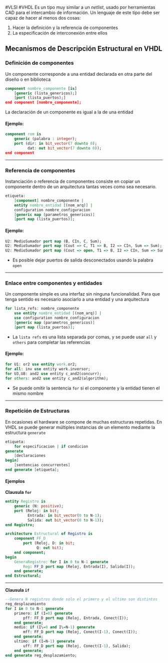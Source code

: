 #VLSI #VHDL
Es un tipo muy similar a un *netlist*, usado por herramientas CAD para el intercambio de información.
Un lenguaje de este tipo debe ser capaz de hacer al menos dos cosas:
1. Hacer la definición y la referencia de componentes
2. La especificación de interconexión entre ellos
## Mecanismos de Descripción Estructural en VHDL
### Definición de componentes
Un componente corresponde a una entidad declarada en otra parte del diseño o en biblioteca

```vhdl
component nombre_componente [is]
	[generic (lista_genericos);]
	[port (lista_puertos);]
end component [nombre_componente];
```
La declaración de un componente es igual a la de una entidad
#### Ejemplo:
```vhdl
component rom is
	generic (palabra : integer);
	port (dir: in bit_vector(7 downto 0);
		  dat: out bit_vector(7 downto 0));
end component
```
___
### Referencia de componentes
Instanciación o referencia de componentes consiste en copiar un componente dentro de un arquitectura tantas veces como sea necesario.

```vhdl
etiqueta:
	[component] nombre_componente |
	entity nombre_entidad [(nom_arq)] |
	configuration nombre_configuracion
	[generic map (parametros_genericos)]
	[port map (lista_puertos)];
```
#### Ejemplo:
```vhdl
U2: MedioSumador port map (B, CIn, C, Sum);
U2: MedioSumador port map (Cout => C, T1 => B, I2 => CIn, Sum => Sum);
U2: MedioSumador port map (Cout => open, T1 => B, I2 => CIn, Sum => Sum);
```
- Es posible dejar puertos de salida desconectados usando la palabra `open`
___
### Enlace entre componentes y entidades
Un componente simple es una interfaz sin ninguna funcionalidad. Para que tenga sentido es necesario asociarlo a una entidad y una arquitectura

```vhdl
for lista_refs: nombre_componente
	use entity nombre_entidad [(nom_arq)] |
	use configuration nombre_configuracion
	[generic map (parametros_genericos)]
	[port map (lista_puertos)];
```
- La `lista refs` es una lista separada por comas, y se puede usar `all` y `others` para completar las referencias
#### Ejemplo:
```vhdl
for U1: or2 use entity work.or2;
for all: inv use entity work.inversor;
for U3,U8: and2 use entity c_and2(concurr);
for others: and2 use entity c_and2(algorithm);
```
- Se puede omitir la sentencia `for` si el componente y la entidad tienen el mismo nombre
___
### Repetición de Estructuras
En ocasiones el hardware se compone de muchas estructuras repetidas. En VHDL se puede generar múltiples instancias de un elemento mediante la estructura `generate`

```vhdl
etiqueta:
	for especificacion | if condicion
generate
	[declaraciones
begin]
	[sentencias concurrentes]
end generate [etiqueta];
```
#### Ejemplos

**Clausula `for`**
```vhdl
entity Registro is
	generic (N: positive);
	port (Reloj: in bit;
		  Entrada: in bit_vector(0 to N-1);
		  Salida: out bit_vector(0 to N-1));
end Registro;

architecture Estructural of Registro is
	component FF_D
		port (Reloj, D: in bit;
			  Q: out bit);
	end component;
begin
	GeneraRegistro: for I in 0 to N-1 generate
		Reg: FF_D port map (Reloj, Entrada(I), Salida(I));
	end generate;
end Estructural;
```
___
**Clausula `if`**
```vhdl
--Genera N registros donde solo el primero y el ultimo son distintos
reg_desplazamiento
for I in 0 to N-1 generate
	primero: if (I=0) generate
		pff: FF_D port map (Reloj, Entrada, Conect(I));
	end generate;
	medio: if (I\=0 and I\=N-1) generate
		mff: FF_D port map (Reloj, Conect(I-1), Conect(I));
	end generate;
	ultimo: if (I=N-1) generate
		uff: FF_D port map (Reloj, Conect(I-1), Salida);
	end generate;
end generate reg_desplazamiento;
```
